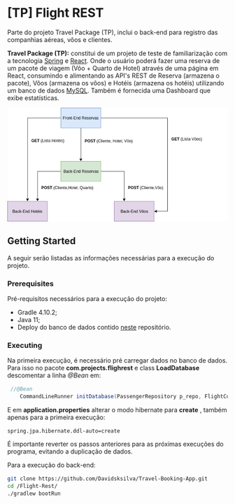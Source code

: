# [TP] Flight REST

Parte do projeto Travel Package (TP), inclui o back-end para registro das companhias aéreas, vôos e clientes.

**Travel Package (TP):** constitui de um projeto de teste de familiarização com a tecnologia [Spring](https://spring.io/) e [React](https://reactjs.org/). Onde o usuário poderá fazer uma reserva de um pacote de viagem (Vôo + Quarto de Hotel) através de uma página em React, consumindo e alimentando as API's REST de Reserva (armazena o pacote), Vôos (armazena os vôos) e Hotéis (armazena os hotéis) utilizando um banco de dados [MySQL](https://www.mysql.com/). Também é fornecida uma Dashboard  que exibe estatísticas.



![diagram](./diagram.png)

## Getting Started

A seguir serão listadas as informações necessárias para a execução do projeto.

### Prerequisites

Pré-requisitos necessários para a execução do projeto:

- Gradle 4.10.2;
- Java 11;
- Deploy do banco de dados contido [neste](https://github.com/Davidsksilva/Travel-Booking-App) repositório.

### Executing

Na primeira execução, é necessário pré carregar dados no banco de dados. Para isso no pacote **com.projects.flighrest** e class **LoadDatabase** descomentar a linha *@Bean* em:

```Java
 //@Bean
    CommandLineRunner initDatabase(PassengerRepository p_repo, FlightCompanyRepository fc_repo, FlightRepository f_repo)
```

E em **application.properties** alterar o modo hibernate para **create** , também apenas para a primeira execução:

```properties
spring.jpa.hibernate.ddl-auto=create
```

É importante reverter os passos anteriores para as próximas execuções do programa, evitando a duplicação de dados.

Para a execução do back-end:

```bash
git clone https://github.com/Davidsksilva/Travel-Booking-App.git
cd /Flight-Rest/
./gradlew bootRun
```

